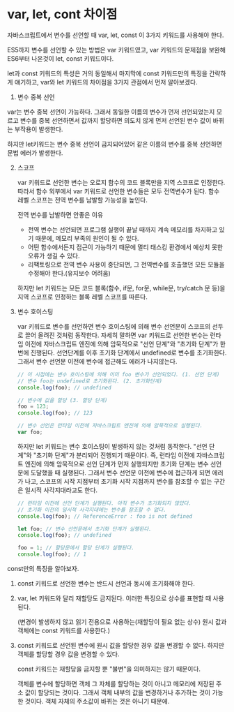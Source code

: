 # var, let, cont 차이점

자바스크립트에서 변수를 선언할 때 var, let, const 이 3가지 키워드를 사용해야 한다.

ES5까지 변수를 선언할 수 있는 방법은 var 키워드였고, var 키워드의 문제점을 보완해 ES6부터 나온것이 let, const 키워드이다.

let과 const 키워드의 특성은 거의 동일해서 마지막에 const 키워드만의 특징을 간략하게 얘기하고, var와 let 키워드의 차이점을 3가지 관점에서 먼저 알아보겠다.

1.  변수 중복 선언

   var는 변수 중복 선언이 가능하다. 그래서 동일한 이름의 변수가 먼저 선언되었는지 모르고 변수를 중복 선언하면서 값까지 할당하면 의도치 않게 먼저 선언된 변수 값이 바뀌는 부작용이 발생한다. 

   하지만 let키워드는 변수 중복 선언이 금지되어있어 같은 이름의 변수를 중복 선언하면 문법 에러가 발생한다.

2. 스코프

   var 키워드로 선언한 변수는 오로지 함수의 코드 블록만을 지역 스코프로 인정한다. 따라서 함수 외부에서 var 키워드로 선언한 변수들은 모두 전역변수가 된다. 함수 레벨 스코프는 전역 변수를 남발할 가능성을 높인다.

   전역 변수를 남발하면 안좋은 이유

   - 전역 변수는 선언되면 프로그램 실행이 끝날 때까지 계속 메모리를 차지하고 있기 때문에, 메모리 부족의 원인이 될 수 있다.
   - 어떤 함수에서든지 접근이 가능하기 때문에 멀티 태스킹 환경에서 예상치 못한 오류가 생길 수 있다.
   - 리팩토링으로 전역 변수 사용이 중단되면, 그 전역변수를 호출했던 모든 모듈을 수정해야 한다.(유지보수 어려움)

   하지만 let 키워드는 모든 코드 블록(함수, if문, for문, while문, try/catch 문 등)을 지역 스코프로 인정하는 블록 레벨 스코프를 따른다.

3. 변수 호이스팅

   var 키워드로 변수를 선언하면 변수 호이스팅에 의해 변수 선언문이 스코프의 선두로 끌어 올려진 것처럼 동작한다. 자세히 말하면 var 키워드로 선언한 변수는 런타임 이전에 자바스크립트 엔진에 의해 암묵적으로 "선언 단계"와 "초기화 단계"가 한번에 진행된다. 선언단계를 이후 초기화 단계에서 undefined로 변수를 초기화한다. 그래서 변수 선언문 이전에 변수에 접근해도 에러가 나지않는다.

   ```javascript
   // 이 시점에는 변수 호이스팅에 의해 이미 foo 변수가 선언되었다. (1. 선언 단계)
   // 변수 foo는 undefined로 초기화된다. (2. 초기화단계)
   console.log(foo); // undefined
   
   // 변수에 값을 할당 (3. 할당 단계)
   foo = 123;
   console.log(foo); // 123
   
   // 변수 선언은 런타임 이전에 자바스크립트 엔진에 의해 암묵적으로 실행된다.
   var foo;
   ```
   
   
   
   하지만 let 키워드는 변수 호이스팅이 발생하지 않는 것처럼 동작한다. "선언 단계"와 "초기화 단계"가 분리되어 진행되기 때문이다. 즉, 런타임 이전에 자바스크립트 엔진에 의해 암묵적으로 선언 단계가 먼저 실행되지만 초기화 단계는 변수 선언문에 도달했을 때 실행된다. 그래서 변수 선언문 이전에 변수에 접근하게 되면 에러가 나고, 스코프의 시작 지점부터 초기화 시작 지점까지 변수를 참조할 수 없는 구간은 일시적 사각지대라고도 한다.
   
   ```javascript
   // 런타임 이전에 선언 단계가 실행된다. 아직 변수가 초기화되지 않았다.
   // 초기화 이전의 일시적 사각지대에는 변수를 참조할 수 없다.
   console.log(foo); // ReferenceError : foo is not defined
   
   let foo; // 변수 선언문에서 초기화 단계가 실행된다.
   console.log(foo); // undefined
   
   foo = 1; // 할당문에서 할당 단계가 실행된다.
   console.log(foo); // 1
   ```
   
   

const만의 특징을 알아보자.

1. const 키워드로 선언한 변수는 반드시 선언과 동시에 초기화해야 한다.

2. var, let 키워드와 달리 재할당도 금지된다. 이러한 특징으로 상수를 표현할 때 사용된다. 

   (변경이 발생하지 않고 읽기 전용으로 사용하는(재할당이 필요 없는 상수) 원시 값과 객체에는 const 키워드를 사용한다.)

3. const 키워드로 선언된 변수에 원시 값을 할당한 경우 값을 변경할 수 없다. 하지만 객체를 할당할 경우 값을 변경할 수 있다.

   const 키워드는 재할당을 금지할 뿐 "불변"을 의미하지는 않기 때문이다.
   
   객체를 변수에 할당하면 객체 그 자체를 할당하는 것이 아니고 메모리에 저장된 주소 값이 할당되는 것이다. 그래서 객체 내부의 값을 변경하거나 추가하는 것이 가능한 것이다. 객체 자체의 주소값이 바뀌는 것은 아니기 때문에.